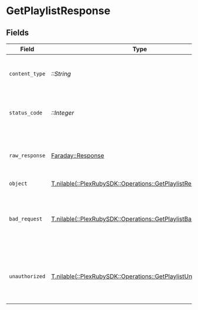 # GetPlaylistResponse


## Fields

| Field                                                                                                               | Type                                                                                                                | Required                                                                                                            | Description                                                                                                         |
| ------------------------------------------------------------------------------------------------------------------- | ------------------------------------------------------------------------------------------------------------------- | ------------------------------------------------------------------------------------------------------------------- | ------------------------------------------------------------------------------------------------------------------- |
| `content_type`                                                                                                      | *::String*                                                                                                          | :heavy_check_mark:                                                                                                  | HTTP response content type for this operation                                                                       |
| `status_code`                                                                                                       | *::Integer*                                                                                                         | :heavy_check_mark:                                                                                                  | HTTP response status code for this operation                                                                        |
| `raw_response`                                                                                                      | [Faraday::Response](https://www.rubydoc.info/gems/faraday/Faraday/Response)                                         | :heavy_check_mark:                                                                                                  | Raw HTTP response; suitable for custom response parsing                                                             |
| `object`                                                                                                            | [T.nilable(::PlexRubySDK::Operations::GetPlaylistResponseBody)](../../models/operations/getplaylistresponsebody.md) | :heavy_minus_sign:                                                                                                  | The playlist                                                                                                        |
| `bad_request`                                                                                                       | [T.nilable(::PlexRubySDK::Operations::GetPlaylistBadRequest)](../../models/operations/getplaylistbadrequest.md)     | :heavy_minus_sign:                                                                                                  | Bad Request - A parameter was not specified, or was specified incorrectly.                                          |
| `unauthorized`                                                                                                      | [T.nilable(::PlexRubySDK::Operations::GetPlaylistUnauthorized)](../../models/operations/getplaylistunauthorized.md) | :heavy_minus_sign:                                                                                                  | Unauthorized - Returned if the X-Plex-Token is missing from the header or query.                                    |